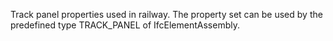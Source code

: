 Track panel properties used in railway. The property set can be used by the predefined type TRACK_PANEL of IfcElementAssembly.
